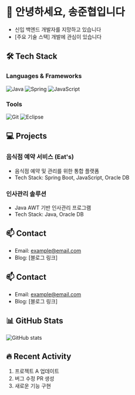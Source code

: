 # 👋 안녕하세요, 송준협입니다
- 신입 백엔드 개발자를 지망하고 있습니다
- [주요 기술 스택] 개발에 관심이 있습니다
## 🛠 Tech Stack
### Languages & Frameworks
![Java](https://img.shields.io/badge/Java-007396?style=flat-square&logo=Java&logoColor=white)
![Spring](https://img.shields.io/badge/Spring-6DB33F?style=flat-square&logo=Spring&logoColor=white)
![JavaScript](https://img.shields.io/badge/JavaScript-F7DF1E?style=flat-square&logo=JavaScript&logoColor=black)

### Tools
![Git](https://img.shields.io/badge/Git-F05032?style=flat-square&logo=Git&logoColor=white)
![Eclipse](https://img.shields.io/badge/Eclipse-2C2255?style=flat-square&logo=Eclipse&logoColor=white)

## 💻 Projects
### 음식점 예약 서비스 (Eat's)
- 음식점 예약 및 관리를 위한 통합 플랫폼
- Tech Stack: Spring Boot, JavaScript, Oracle DB

### 인사관리 솔루션
- Java AWT 기반 인사관리 프로그램
- Tech Stack: Java, Oracle DB
## 📫 Contact
- Email: example@email.com
- Blog: [블로그 링크]

## 📫 Contact
- Email: example@email.com
- Blog: [블로그 링크]

## 📊 GitHub Stats
![GitHub stats](https://github-readme-stats.vercel.app/api?username=yourusername&show_icons=true&theme=radical)

## 🔥 Recent Activity
<!--START_SECTION:activity-->
1. 프로젝트 A 업데이트
2. 버그 수정 PR 생성
3. 새로운 기능 구현
<!--END_SECTION:activity-->
